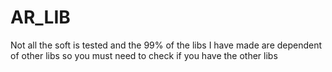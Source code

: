 # AR_LIB

Not all the soft is tested and the 99% of the libs I have made are dependent of other libs so you must need to check if you have the other libs
